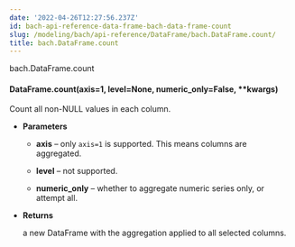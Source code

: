 ```yaml
---
date: '2022-04-26T12:27:56.237Z'
id: bach-api-reference-data-frame-bach-data-frame-count
slug: /modeling/bach/api-reference/DataFrame/bach.DataFrame.count/
title: bach.DataFrame.count
---
```


bach.DataFrame.count


#### DataFrame.count(axis=1, level=None, numeric_only=False, \*\*kwargs)
Count all non-NULL values in each column.


* **Parameters**

    
    * **axis** – only `axis=1` is supported. This means columns are aggregated.


    * **level** – not supported.


    * **numeric_only** – whether to aggregate numeric series only, or attempt all.



* **Returns**

    a new DataFrame with the aggregation applied to all selected columns.


<!-- !! processed by numpydoc !! -->
